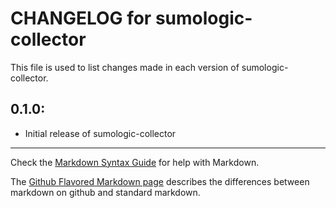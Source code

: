 # CHANGELOG for sumologic-collector

This file is used to list changes made in each version of sumologic-collector.

## 0.1.0:

* Initial release of sumologic-collector

- - -
Check the [Markdown Syntax Guide](http://daringfireball.net/projects/markdown/syntax) for help with Markdown.

The [Github Flavored Markdown page](http://github.github.com/github-flavored-markdown/) describes the differences between markdown on github and standard markdown.
